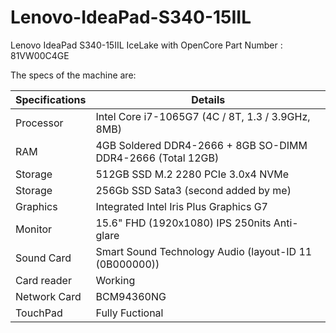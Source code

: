 # Lenovo-IdeaPad-S340-15IIL
Lenovo IdeaPad S340-15IIL IceLake with OpenCore
Part Number : 81VW00C4GE

The specs of the machine are:

Specifications  | Details
------------- | -------------
Processor  | Intel Core i7-1065G7 (4C / 8T, 1.3 / 3.9GHz, 8MB)
RAM  | 4GB Soldered DDR4-2666 + 8GB SO-DIMM DDR4-2666 (Total 12GB)
Storage  | 512GB SSD M.2 2280 PCIe 3.0x4 NVMe
Storage  | 256Gb SSD Sata3 (second added by me)
Graphics  | Integrated Intel Iris Plus Graphics G7
Monitor  | 15.6" FHD (1920x1080) IPS 250nits Anti-glare
Sound Card  | Smart Sound Technology Audio (layout-ID 11 (0B000000))
Card reader  | Working
Network Card  | BCM94360NG
TouchPad  | Fully Fuctional

